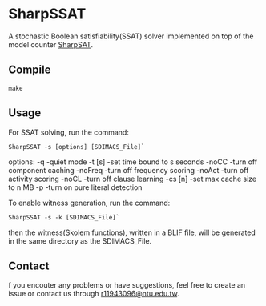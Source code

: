 # SharpSSAT

A stochastic Boolean satisfiability(SSAT) solver implemented on top of the model counter 
[SharpSAT](https://github.com/marcthurley/sharpSAT).

## Compile
```
make
```


## Usage


For SSAT solving, run the command:
```
SharpSSAT -s [options] [SDIMACS_File]`
```
options: 
	-q			-quiet mode
    -t [s]		-set time bound to s seconds
	-noCC		-turn off component caching
    -noFreq		-turn off frequency scoring
    -noAct 		-turn off activity scoring
    -noCL  		-turn off clause learning
    -cs [n] 	-set max cache size to n MB
    -p 			-turn on pure literal detection

To enable witness generation, run the command:
```
SharpSSAT -s -k [SDIMACS_File]`
```
then the witness(Skolem functions), written in a BLIF file, will be generated in the same directory as the SDIMACS_File.

## Contact
f you encouter any problems or have suggestions, feel free to create an issue or contact us through r11943096@ntu.edu.tw.


